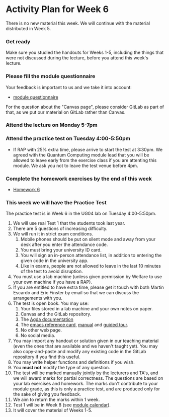 # Activity Plan for Week 6

There is no new material this week. We will continue with the material distributed in Week 5.

### Get ready

Make sure you studied the handouts for Weeks 1-5, including the things that were not discussed during the lecture, before you attend this week's lecture.

### Please fill the module questionnaire

Your feedback is important to us and we take it into account:

 * [module questionnaire](https://forms.office.com/e/kQrnVAxzRq)

For the question about the "Canvas page", please consider GitLab as part of that, as we put our material on GitLab rather than Canvas.

### Attend the lecture on Monday 5-7pm

### Attend the practice test on Tuesday 4:00-5:50pm

 * If RAP with 25% extra time, please arrive to start the test at 3:30pm. We agreed with the Quantum Computing module lead that you will be allowed to leave early from the exercise class if you are attenting this module. We ask you not to leave the test venue before 4pm.

### Complete the homework exercises by the end of this week

 * [Homework 6](/files/LectureNotes/files/exercises/homework6.lagda.md)

### This week we will have the Practice Test

The practice test is in Week 6 in the UG04 lab on Tuesday 4:00-5:50pm.

  1. We will use real Test 1 that the students took last year.
  1. There are 5 questions of increasing difficulty.
  1. We will run it in strict exam conditions.
     1. Mobile phones should be put on silent mode and away from your desk after you enter the attendance code.
     1. You must bring your university ID card.
     1. You will sign an in-person attendance list, in addition to entering the given code in the university app.
     1. Like in exams, people are not allowed to leave in the last 10 minutes of the test to avoid disruption.
  1. You must use a lab machine (unless given permission by Welfare to use your own machine if you have a RAP).
  1. If you are entitled to have extra time, please get it touch with both Martin Escardo and Eric Finster by email so that we can discuss the arrangements with you.
  1. The test is open book. You may use:
     1. Your files stored in a lab machine and your own notes on paper.
     1. Canvas and the GitLab repository.
     1. The [Agda documentation](https://agda.readthedocs.io/en/latest/)
     1. The [emacs reference card](https://www.gnu.org/software/emacs/refcards/pdf/refcard.pdf), [manual](https://www.gnu.org/software/emacs/manual/html_node/emacs/index.html) and [guided tour](https://www.gnu.org/software/emacs/tour/index.html).
     1. No other web page.
     1. No social media.
  1. You may import any handout or solution given in our teaching material (even the ones that are available and we haven't taught yet). You may also copy-and-paste and modify any existing code in the GitLab repository if you find this useful.
  1. You may write helper functions and definitions if you wish.
  1. You **must not** modify the type of any question.
  1. The test will be marked manually jointly by the lecturers and TA's, and we will award marks for partial correctness. The questions are based on your lab exercises and homework. The marks don't contribute to your module grade, as this is only a practice test, and are produced only for the sake of giving you feedback.
  1. We aim to return the marks within 1 week.
  1. Test 1 will be in Week 8 (see [module calendar](files/Resources/calendar.md)).
  1. It will cover the material of Weeks 1-5.
